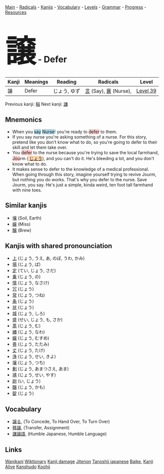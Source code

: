 <style> bigfont {font-size: 100px}</style>
[Main](../README.md) -
[Radicals](../radicals.md) -
[Kanjis](../kanjis.md) -
[Vocabulary](../vocabulary.md) -
[Levels](../levels.md) -
[Grammar](../grammar.md) - 
[Progress](../progress.md) -
[Resources](../resources.md)
# <bigfont> 譲</bigfont> - Defer 

| Kanji | Meanings | Reading | Radicals | Level |
| --- | --- | --- | --- | --- |
| 譲 | Defer | じょう, ゆず | [言](../radicals/言.md) (Say), [㐮](../radicals/㐮.md) (Nurse),  | [Level 39](../levels/wk_level39.md) |

Previous kanji: [稲](稲.md) Next kanji: [謙](謙.md) 

## Mnemonics
 * When you <span style="background-color:#ADD8E6"> say</span> <span style="background-color:#ADD8E6"> Nurse</span>! you're ready to <span style="background-color:#ffcccb"> defer</span> to them.
* If you say nurse you're asking something of a nurse. For this story, pretend like you don't know what to do, so you're going to defer to their skill and let them take over.
* You <span style="background-color:#ffcccb"> defer</span> to the nurse because you're trying to save the local farmhand, <span style="background-color:#ffcccb"> Jou</span>rm (<span style="background-color:#fed8b1"> [じょう](https://jisho.org/search/じょう)</span>), and you can't do it. He's bleeding a lot, and you don't know what to do.
* It makes sense to defer to the knowledge of a medical professional. When going through this story, imagine yourself trying to revive Jourm, but nothing you do works. That's why you defer to the nurse. Save Jourm, you say. He's just a simple, kinda weird, ten foot tall farmhand with nine toes.


## Similar kanjis
 * [壌](壌.md) (Soil, Earth)
* [嬢](嬢.md) (Miss)
* [醸](醸.md) (Brew)



## Kanjis with shared pronounciation
 * [上](上.md) (じょう, うえ, あ, のぼ, うわ, かみ)
* [場](場.md) (じょう, ば)
* [定](定.md) (てい, じょう, さだ)
* [乗](乗.md) (じょう, の)
* [情](情.md) (じょう, なさけ)
* [冗](冗.md) (じょう)
* [常](常.md) (じょう, つね)
* [条](条.md) (じょう)
* [状](状.md) (じょう)
* [城](城.md) (じょう, しろ)
* [盛](盛.md) (せい, じょう, も, さか)
* [蒸](蒸.md) (じょう, む)
* [縄](縄.md) (じょう, なわ)
* [嬢](嬢.md) (じょう, むすめ)
* [畳](畳.md) (じょう, たたみ)
* [丈](丈.md) (じょう, たけ)
* [浄](浄.md) (じょう, せい, きよ)
* [壌](壌.md) (じょう, つち)
* [剰](剰.md) (じょう, あまつさえ, あま)
* [靖](靖.md) (じょう, せい, やす)
* [尉](尉.md) (い, じょう)
* [醸](醸.md) (じょう, かも)
* [錠](錠.md) (じょう)



## Vocabulary
 * [譲る](../vocabulary/譲.md), (To Concede, To Hand Over, To Turn Over)
* [移譲](../vocabulary/譲.md), (Transfer, Assignment)
* [謙譲語](../vocabulary/譲.md), (Humble Japanese, Humble Language)




## Links 


[Wanikani](https://www.wanikani.com/kanji/譲)
[Wiktionary](https://en.wiktionary.org/wiki/譲)
[Kanji damage](http://www.kanjidamage.com/kanji/search?utf8=✓&q=譲)
[Jitenon](https://jitenon.com/kanji/譲)
[Tanoshii japanese](https://www.tanoshiijapanese.com/dictionary/kanji.cfm?k=譲)
[Baike](https://baike.baidu.com/item/譲),
[Kanji Alive](https://app.kanjialive.com/譲)
[Kanshudo](https://www.kanshudo.com/searchmn?q=譲)
[Koohii](https://kanji.koohii.com/study/kanji/譲)
